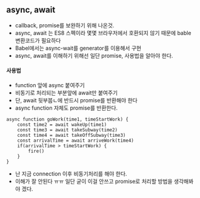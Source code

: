 ## async, await
- callback, promise를 보완하기 위해 나온것.
- async, await 는 ES8 스펙이라 몇몇 브라우저에서 호환되지 않기 때문에 bable 변환코드가 필요하다
- Babel에서는 async-wait를 generator를 이용해서 구현
- async, await를 이해하기 위해선 일단 promise, 사용법을 알아야 한다. 

#### 사용법
- function 앞에 async 붙여주기
- 비동기로 처리되는 부분앞에 await만 붙여주기
- 단, await 뒷부붑ㄴ에 반드시 promise를 반환해야 한다
- async function 자체도 promise를 반환한다.  
  
```
async function goWork(time1, timeStartWork) {
    const time2 = await wakeUp(time1)
    const time3 = await takeSubway(time2)
    const time4 = await takeOffSubway(time3)
    const arrivalTime = await arriveWork(time4)
    if(arrivalTime > timeStartWork) {
        fire()
    }
}
```

  
  
- 난 지금 connection 이후 비동기처리를 해야 한다. 
- 이해가 잘 안된다 ㅠㅠ 일단 굳이 이걸 안쓰고 promise로 처리할 방법을 생각해봐야 겠다.
